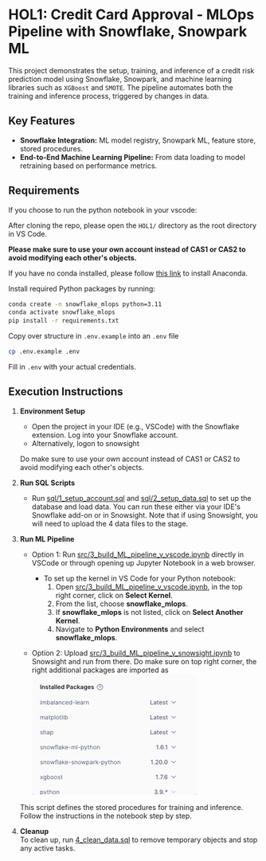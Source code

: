 # HOL1: Credit Card Approval - MLOps Pipeline with Snowflake, Snowpark ML

This project demonstrates the setup, training, and inference of a credit risk prediction model using Snowflake, Snowpark, and machine learning libraries such as `XGBoost` and `SMOTE`. The pipeline automates both the training and inference process, triggered by changes in data.

## Key Features

- **Snowflake Integration:** ML model registry, Snowpark ML, feature store, stored procedures.
- **End-to-End Machine Learning Pipeline:** From data loading to model retraining based on performance metrics.

## Requirements

If you choose to run the python notebook in your vscode:

After cloning the repo, please open the `HOL1/` directory as the root directory in VS Code.

**Please make sure to use your own account instead of CAS1 or CAS2 to avoid modifying each other's objects.**

If you have no conda installed, please follow [this link]('https://docs.anaconda.com/anaconda/install/') to install Anaconda.

Install required Python packages by running:

```bash
conda create -n snowflake_mlops python=3.11
conda activate snowflake_mlops
pip install -r requirements.txt
```

Copy over structure in `.env.example` into an `.env` file
```bash
cp .env.example .env
```
Fill in `.env` with your actual credentials.

## Execution Instructions

1. **Environment Setup**  
   - Open the project in your IDE (e.g., VSCode) with the Snowflake extension. Log into your Snowflake account.
   - Alternatively, logon to snowsight

   Do make sure to use your own account instead of CAS1 or CAS2 to avoid modifying each other's objects.

2. **Run SQL Scripts**  
   - Run [sql/1_setup_account.sql](sql/1_setup_account.sql) and [sql/2_setup_data.sql](sql/2_setup_data.sql) to set up the database and load data. You can run these either via your IDE's Snowflake add-on or in Snowsight. Note that if using Snowsight, you will need to upload the 4 data files to the stage.

3. **Run ML Pipeline**  
   - Option 1: Run [src/3_build_ML_pipeline_v_vscode.ipynb](src/3_build_ML_pipeline_v_vscode.ipynb) directly in VSCode or through opening up Jupyter Notebook in a web browser.
  
      - To set up the kernel in VS Code for your Python notebook:
         1. Open [src/3_build_ML_pipeline_v_vscode.ipynb](src/3_build_ML_pipeline_v_vscode.ipynb), in the top right corner, click on **Select Kernel**.
         2. From the list, choose **snowflake_mlops**.
         3. If **snowflake_mlops** is not listed, click on **Select Another Kernel**.
         4. Navigate to **Python Environments** and select **snowflake_mlops**.

   - Option 2: Upload [src/3_build_ML_pipeline_v_snowsight.ipynb](src/3_build_ML_pipeline_v_snowsight.ipynb) to Snowsight and run from there. Do make sure on top right corner, the right additional packages are imported as ![below](v_snowsight_packages.png)
   
   This script defines the stored procedures for training and inference. Follow the instructions in the notebook step by step.

4. **Cleanup**  
   To clean up, run [4_clean_data.sql](sql/4_clean_data.sql) to remove temporary objects and stop any active tasks.